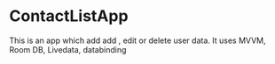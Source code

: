 # ContactListApp
This is an app which add add , edit or delete user data. It uses MVVM, Room DB, Livedata, databinding

